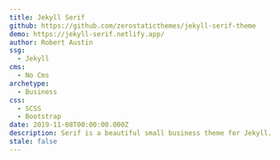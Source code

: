 ```yaml
---
title: Jekyll Serif
github: https://github.com/zerostaticthemes/jekyll-serif-theme
demo: https://jekyll-serif.netlify.app/
author: Robert Austin
ssg:
  - Jekyll
cms:
  - No Cms
archetype:
  - Business
css:
  - SCSS
  - Bootstrap
date: 2019-11-08T00:00:00.000Z
description: Serif is a beautiful small business theme for Jekyll.
stale: false
---
```

